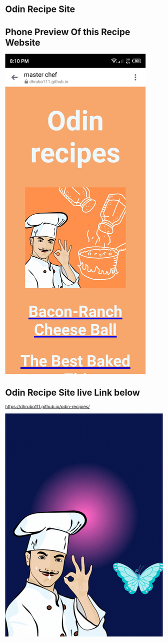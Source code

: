 # Odin Recipe Site 

# Phone Preview Of this Recipe Website

<img src="demo.jpg" alt="demo_of_the_site">

# Odin Recipe Site live Link below 

https://dhrubo111.github.io/odin-recipies/

<img src="thank_you.gif" alt="Thank_you">
